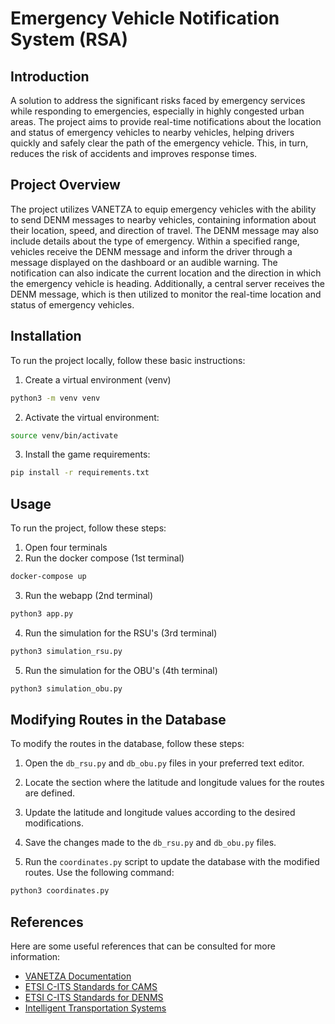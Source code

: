 # Emergency Vehicle Notification System (RSA)

## Introduction

A solution to address the significant risks faced by emergency services while responding to emergencies, especially in highly congested urban areas. The project aims to provide real-time notifications about the location and status of emergency vehicles to nearby vehicles, helping drivers quickly and safely clear the path of the emergency vehicle. This, in turn, reduces the risk of accidents and improves response times.

## Project Overview

The project utilizes VANETZA to equip emergency vehicles with the ability to send DENM messages to nearby vehicles, containing information about their location, speed, and direction of travel. The DENM message may also include details about the type of emergency. Within a specified range, vehicles receive the DENM message and inform the driver through a message displayed on the dashboard or an audible warning. The notification can also indicate the current location and the direction in which the emergency vehicle is heading. Additionally, a central server receives the DENM message, which is then utilized to monitor the real-time location and status of emergency vehicles.

## Installation
To run the project locally, follow these basic instructions:

1. Create a virtual environment (venv)
```bash
python3 -m venv venv
```

2. Activate the virtual environment:
```bash
source venv/bin/activate
```

3. Install the game requirements:
```bash
pip install -r requirements.txt
```
## Usage

To run the project, follow these steps:

1. Open four terminals
2. Run the docker compose (1st terminal)
```bash
docker-compose up
``` 
3. Run the webapp (2nd terminal)
```bash
python3 app.py
``` 
4. Run the simulation for the RSU's (3rd terminal)
 ```bash
python3 simulation_rsu.py
```
5. Run the simulation for the OBU's (4th terminal)
```bash
python3 simulation_obu.py
```

## Modifying Routes in the Database

To modify the routes in the database, follow these steps:

1. Open the `db_rsu.py` and `db_obu.py` files in your preferred text editor.

2. Locate the section where the latitude and longitude values for the routes are defined.

3. Update the latitude and longitude values according to the desired modifications. 

4. Save the changes made to the `db_rsu.py` and `db_obu.py` files.

5. Run the `coordinates.py` script to update the database with the modified routes. Use the following command:
```bash
python3 coordinates.py
```

## References

Here are some useful references that can be consulted for more information:

- [VANETZA Documentation](https://code.nap.av.it.pt/mobility-networks/vanetza)
- [ETSI C-ITS Standards for CAMS](https://www.etsi.org/deliver/etsi_EN/302600_302699/30263702/01.04.01_30/en_30263702v010401v.pdf)
- [ETSI C-ITS Standards for DENMS](https://www.etsi.org/deliver/etsi_en/302600_302699/30263703/01.02.01_30/en_30263703v010201v.pdf)
- [Intelligent Transportation Systems](https://en.wikipedia.org/wiki/Intelligent_transportation_system)

